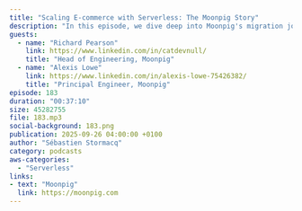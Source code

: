 ```yaml
---
title: "Scaling E-commerce with Serverless: The Moonpig Story"
description: "In this episode, we dive deep into Moonpig's migration journey from an on-premise ASP.NET monolithic application to a fully serverless architecture on AWS. Richard Pearson, Head of Engineering, and Alexis Lowe, Principal Engineer at Moonpig, share their experience transforming a 25-year-old e-commerce platform. They discuss how they tackled the challenges of migrating from SQL Server to DynamoDB, implemented multi-region deployment, and achieved seamless scalability for their peak trading periods. Learn about their \"no VPC\" policy, their approach to observability, and how they organized their teams to embrace DevOps culture. This episode is particularly relevant for organizations considering a similar journey to serverless architecture or looking to scale their platforms globally."
guests:
  - name: "Richard Pearson"
    link: https://www.linkedin.com/in/catdevnull/
    title: "Head of Engineering, Moonpig"
  - name: "Alexis Lowe"
    link: https://www.linkedin.com/in/alexis-lowe-75426382/ 
    title: "Principal Engineer, Moonpig"
episode: 183
duration: "00:37:10" 
size: 45282755
file: 183.mp3
social-background: 183.png
publication: 2025-09-26 04:00:00 +0100
author: "Sébastien Stormacq"
category: podcasts
aws-categories:
  - "Serverless"
links:
- text: "Moonpig"
  link: https://moonpig.com
---
```

